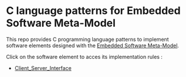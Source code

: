 # C language patterns for Embedded Software Meta-Model

This repo provides C programming language patterns to implement software elements designed with the
[Embedded Software Meta-Model](https://github.com/HomeMadeBots/Embedded_Software_Meta_Model).

Click on the software element to acces its implementation rules :
* [Client_Server_Interface](/Elements/Client_Server_Interface.md)
